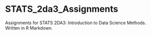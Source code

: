 # STATS_2da3_Assignments
Assignments for STATS 2DA3: Introduction to Data Science Methods. Written in R Markdown. 

